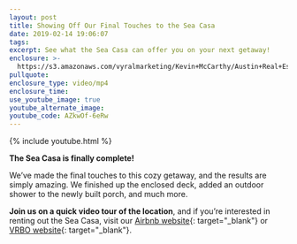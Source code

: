 ```yaml
---
layout: post
title: Showing Off Our Final Touches to the Sea Casa
date: 2019-02-14 19:06:07
tags:
excerpt: See what the Sea Casa can offer you on your next getaway!
enclosure: >-
  https://s3.amazonaws.com/vyralmarketing/Kevin+McCarthy/Austin+Real+Estate-+Showing+the+Final+Touches+to+the+Sea+Casa.mp4
pullquote:
enclosure_type: video/mp4
enclosure_time:
use_youtube_image: true
youtube_alternate_image:
youtube_code: AZkwOf-6eRw
---
```


{% include youtube.html %}

**The Sea Casa is finally complete!**

We’ve made the final touches to this cozy getaway, and the results are simply amazing. We finished up the enclosed deck, added an outdoor shower to the newly built porch, and much more.

**Join us on a quick video tour of the location**, and if you’re interested in renting out the Sea Casa, visit our [Airbnb website](https://www.airbnb.com/rooms/23059010?s=51){: target="_blank"} or [VRBO website](https://www.vrbo.com/1232449?utm_source=direct&amp;utm_medium=social&amp;utm_campaign=earned:vrbo:sharecopylink:USA&amp;utm_content=1232449){: target="_blank"}.

&nbsp;